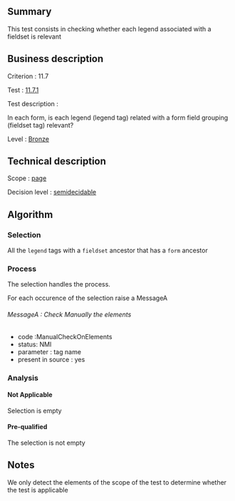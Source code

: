 ## Summary

This test consists in checking whether each legend associated with a
fieldset is relevant

## Business description

Criterion : 11.7

Test : [11.7.1](http://www.accessiweb.org/index.php/accessiweb-22-english-version.html#test-11-7-1)

Test description :

In each form, is each legend (legend tag) related with a form field
grouping (fieldset tag) relevant?

Level : [Bronze](/en/category/rules-design/accessiweb-11/level/bronze)

## Technical description

Scope : [page](/en/category/rules-design/accessiweb-11/scope/page)

Decision level :
[semidecidable](/en/category/rules-design/accessiweb-11/decision-level/semidecidable)

## Algorithm

### Selection

All the `legend` tags with a `fieldset` ancestor that has a `form`
ancestor

### Process

The selection handles the process.

For each occurence of the selection raise a MessageA

###### MessageA : Check Manually the elements

-   code :ManualCheckOnElements
-   status: NMI
-   parameter : tag name
-   present in source : yes

### Analysis

#### Not Applicable

Selection is empty

#### Pre-qualified

The selection is not empty

## Notes

We only detect the elements of the scope of the test to determine
whether the test is applicable
